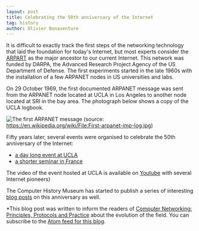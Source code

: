 ```yaml
---
layout: post
title: Celebrating the 50th anniversary of the Internet
tag: history
author: Olivier Bonaventure
---
```


It is difficult to exactly track the first steps of the networking technology that laid the foundation for today's Internet, but most experts consider the [ARPART](https://en.wikipedia.org/wiki/ARPANET) as the major ancestor to our current Internet. This network was funded by DARPA, the Advanced Research Project Agency of the US Department of Defense. The first experiments started in the late 1960s with the installation of a few ARPANET nodes in US universities and labs.

On 29 October 1969, the first documented ARPANET message was sent from the ARPANET node located at UCLA in Los Angeles to another node located at SRI in the bay area. The photograph below shows a copy of the UCLA logbook.

![The first ARPANET message](https://upload.wikimedia.org/wikipedia/commons/e/e4/First-arpanet-imp-log.jpg)
(source: https://en.wikipedia.org/wiki/File:First-arpanet-imp-log.jpg)

Fifty years later, several events were organised to celebrate the 50th anniversary of the Internet:

 - [a day long event at UCLA](https://samueli.ucla.edu/upcoming-events/internet50-celebrating-the-50th-anniversary-of-the-birth-of-the-internet/)
 - [a shorter seminar in France](https://www.societe-informatique-de-france.fr/50-ans-internet/)

The video of the event hosted at UCLA is available on [Youtube](https://www.youtube.com/watch?v=oqZmQhhd27o&feature=youtu.be) with several Internet pioneers)


The Computer History Museum has started to publish a series of interesting [blog posts](https://computerhistory.org/blog/history-of-the-future-october-29-1969-fifty-years-of-a-connected-world/) on this anniversary as well.


*This blog post was written to inform the readers of [Computer Networking: Principles, Protocols and Practice](https://www.computer-networking.info) about the evolution of the field. You can subscribe to the [Atom feed for this blog](http://blog.computer-networking.info/feed.xml).